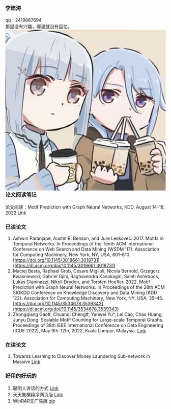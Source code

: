 ### 李建涛
qq：2419867694  
那里没有兴趣，哪里就没有回忆。  
<img align="right" src="https://raw.githubusercontent.com/bone38ljtnn/picture/main/head.jpg">
### 论文阅读笔记
论文阅读：Motif Prediction with Graph Neural Networks, KDD, August 14-18, 2022 [Link](blog/MotifPforGNN)  

### 已读论文
1. Ashwin Paranjape, Austin R. Benson, and Jure Leskovec. 2017. Motifs in Temporal Networks. In Proceedings of the Tenth ACM International Conference on Web Search and Data Mining (WSDM '17). Association for Computing Machinery, New York, NY, USA, 601–610. [https://doi.org/10.1145/3018661.3018731](https://dl.acm.org/doi/10.1145/3018661.3018731)  
2. Maciej Besta, Raphael Grob, Cesare Miglioli, Nicola Bernold, Grzegorz Kwasniewski, Gabriel Gjini, Raghavendra Kanakagiri, Saleh Ashkboos, Lukas Gianinazzi, Nikoli Dryden, and Torsten Hoefler. 2022. Motif Prediction with Graph Neural Networks. In Proceedings of the 28th ACM SIGKDD Conference on Knowledge Discovery and Data Mining (KDD '22). Association for Computing Machinery, New York, NY, USA, 35–45. [https://doi.org/10.1145/3534678.3539343](https://dl.acm.org/doi/10.1145/3534678.3539343)  
3. Zhongqiang Gao#, Chuanqi Cheng#, Yanwei Yu*, Lei Cao, Chao Huang, Junyu Dong. Scalable Motif Counting for Large-scale Temporal Graphs. Proceedings of 38th IEEE International Conference on Data Engineering (ICDE 2022), May 9th-12th, 2022, Kuala Lumpur, Malaysia. [Link](https://arxiv.org/abs/2204.09236)  

### 在读论文
1. Towards Learning to Discover Money Laundering Sub-network in Massive [Link](yangy.org/works/gnn/AAAI23_Laundering.pdf)  

### 好用的好玩的
1. 聪明人讲话的方式 [Link](资源/聪明人讲话的方式.html)  
2. 天天象棋纯净网页版 [Link](https://h5login.qqchess.qq.com/)  
3. WinRAR无广告版 [zip](资源/winrar.zip)

